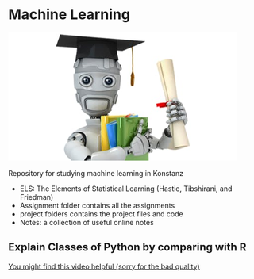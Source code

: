 
# Machine Learning

![](https://github.com/Michael-yunfei/MachineLearning/blob/master/mlogo.jpg)


Repository for studying machine learning in Konstanz

* ELS: The Elements of Statistical Learning (Hastie, Tibshirani, and Friedman)
* Assignment folder contains all the assignments
* project folders contains the project files and code
* Notes: a collection of useful online notes


## Explain Classes of Python by comparing with R

[You might find this video helpful (sorry for the bad quality)](https://www.youtube.com/watch?v=z1LD418ZTrc&t=437s)
